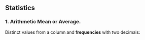 ## Statistics

### 1. Arithmetic Mean or Average.
Distinct values from a column and **frequencies** with two decimals:
